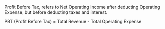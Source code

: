 Profit Before Tax, refers to Net Operating Income after deducting Operating Expense, but before deducting taxes and interest.

PBT (Profit Before Tax) = Total Revenue - Total Operating Expense